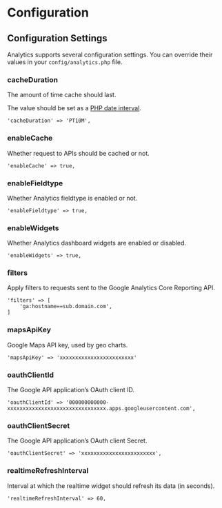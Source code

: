 # Configuration

## Configuration Settings

Analytics supports several configuration settings. You can override their values in your `config/analytics.php` file.

### cacheDuration

The amount of time cache should last.

The value should be set as a [PHP date interval](http://www.php.net/manual/en/dateinterval.construct.php).

    'cacheDuration' => 'PT10M',

### enableCache

Whether request to APIs should be cached or not.

    'enableCache' => true,

### enableFieldtype

Whether Analytics fieldtype is enabled or not.

    'enableFieldtype' => true,


### enableWidgets

Whether Analytics dashboard widgets are enabled or disabled.

    'enableWidgets' => true,

### filters

Apply filters to requests sent to the Google Analytics Core Reporting API.

	'filters' => [
		'ga:hostname==sub.domain.com',
	]

### mapsApiKey

Google Maps API key, used by geo charts.

    'mapsApiKey' => 'xxxxxxxxxxxxxxxxxxxxxxxx'

### oauthClientId

The Google API application’s OAuth client ID.

    'oauthClientId' => '000000000000-xxxxxxxxxxxxxxxxxxxxxxxxxxxxxxxx.apps.googleusercontent.com',

### oauthClientSecret

The Google API application’s OAuth client Secret.

    'oauthClientSecret' => 'xxxxxxxxxxxxxxxxxxxxxxxx',

### realtimeRefreshInterval

Interval at which the realtime widget should refresh its data (in seconds).

    'realtimeRefreshInterval' => 60,
